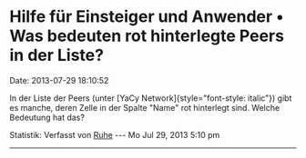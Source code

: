 Hilfe für Einsteiger und Anwender • Was bedeuten rot hinterlegte Peers in der Liste?
====================================================================================

Date: 2013-07-29 18:10:52

In der Liste der Peers (unter [YaCy
Network]{style="font-style: italic"}) gibt es manche, deren Zelle in der
Spalte \"Name\" rot hinterlegt sind. Welche Bedeutung hat das?

Statistik: Verfasst von
[Ruhe](http://forum.yacy-websuche.de/memberlist.php?mode=viewprofile&u=8953)
--- Mo Jul 29, 2013 5:10 pm

------------------------------------------------------------------------
